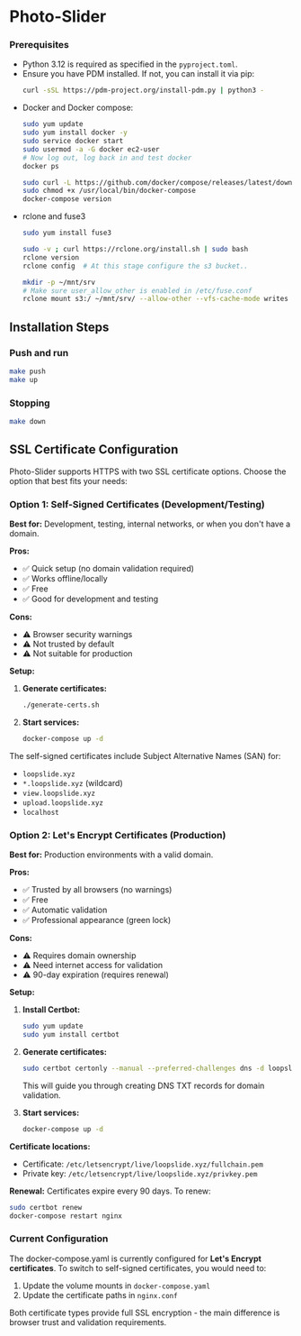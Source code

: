 # Photo-Slider

### Prerequisites

- Python 3.12 is required as specified in the `pyproject.toml`.
- Ensure you have PDM installed. If not, you can install it via pip:
  ```bash
  curl -sSL https://pdm-project.org/install-pdm.py | python3 -
  ```
- Docker and Docker compose:
  ```bash
  sudo yum update
  sudo yum install docker -y
  sudo service docker start
  sudo usermod -a -G docker ec2-user
  # Now log out, log back in and test docker
  docker ps

  sudo curl -L https://github.com/docker/compose/releases/latest/download/docker-compose-$(uname -s)-$(uname -m) -o /usr/local/bin/docker-compose
  sudo chmod +x /usr/local/bin/docker-compose
  docker-compose version
  ```
- rclone and fuse3
  ```bash
  sudo yum install fuse3

  sudo -v ; curl https://rclone.org/install.sh | sudo bash
  rclone version
  rclone config  # At this stage configure the s3 bucket..

  mkdir -p ~/mnt/srv
  # Make sure user_allow_other is enabled in /etc/fuse.conf
  rclone mount s3:/ ~/mnt/srv/ --allow-other --vfs-cache-mode writes --daemon
  ```

## Installation Steps
### Push and run

   ```bash
   make push
   make up
   ```

### Stopping

   ```bash
   make down
   ```

## SSL Certificate Configuration

Photo-Slider supports HTTPS with two SSL certificate options. Choose the option that best fits your needs:

### Option 1: Self-Signed Certificates (Development/Testing)

**Best for:** Development, testing, internal networks, or when you don't have a domain.

**Pros:**
- ✅ Quick setup (no domain validation required)
- ✅ Works offline/locally
- ✅ Free
- ✅ Good for development and testing

**Cons:**
- ⚠️ Browser security warnings
- ⚠️ Not trusted by default
- ⚠️ Not suitable for production

**Setup:**

1. **Generate certificates:**
   ```bash
   ./generate-certs.sh
   ```

2. **Start services:**
   ```bash
   docker-compose up -d
   ```

The self-signed certificates include Subject Alternative Names (SAN) for:
- `loopslide.xyz`
- `*.loopslide.xyz` (wildcard)
- `view.loopslide.xyz`
- `upload.loopslide.xyz`
- `localhost`

### Option 2: Let's Encrypt Certificates (Production)

**Best for:** Production environments with a valid domain.

**Pros:**
- ✅ Trusted by all browsers (no warnings)
- ✅ Free
- ✅ Automatic validation
- ✅ Professional appearance (green lock)

**Cons:**
- ⚠️ Requires domain ownership
- ⚠️ Need internet access for validation
- ⚠️ 90-day expiration (requires renewal)

**Setup:**

1. **Install Certbot:**
   ```bash
   sudo yum update
   sudo yum install certbot
   ```

2. **Generate certificates:**
   ```bash
   sudo certbot certonly --manual --preferred-challenges dns -d loopslide.xyz -d *.loopslide.xyz
   ```

   This will guide you through creating DNS TXT records for domain validation.

3. **Start services:**
   ```bash
   docker-compose up -d
   ```

**Certificate locations:**
- Certificate: `/etc/letsencrypt/live/loopslide.xyz/fullchain.pem`
- Private key: `/etc/letsencrypt/live/loopslide.xyz/privkey.pem`

**Renewal:**
Certificates expire every 90 days. To renew:
```bash
sudo certbot renew
docker-compose restart nginx
```

### Current Configuration

The docker-compose.yaml is currently configured for **Let's Encrypt certificates**. To switch to self-signed certificates, you would need to:

1. Update the volume mounts in `docker-compose.yaml`
2. Update the certificate paths in `nginx.conf`

Both certificate types provide full SSL encryption - the main difference is browser trust and validation requirements.
